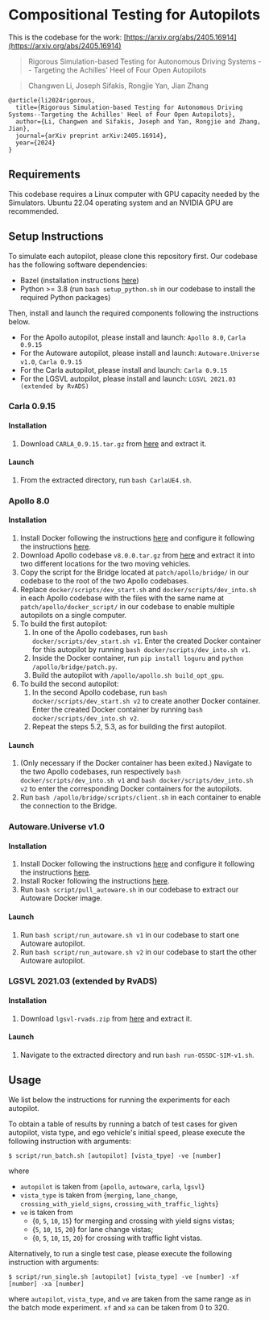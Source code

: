 # Compositional Testing for Autopilots

This is the codebase for the work: [https://arxiv.org/abs/2405.16914](https://arxiv.org/abs/2405.16914)

> Rigorous Simulation-based Testing for Autonomous Driving Systems -- Targeting the Achilles' Heel of Four Open Autopilots

> Changwen Li, Joseph Sifakis, Rongjie Yan, Jian Zhang

```
@article{li2024rigorous,
  title={Rigorous Simulation-based Testing for Autonomous Driving Systems--Targeting the Achilles' Heel of Four Open Autopilots},
  author={Li, Changwen and Sifakis, Joseph and Yan, Rongjie and Zhang, Jian},
  journal={arXiv preprint arXiv:2405.16914},
  year={2024}
}
```


## Requirements

This codebase requires a Linux computer with GPU capacity needed by the Simulators. Ubuntu 22.04 operating system and an NVIDIA GPU are recommended.

## Setup Instructions

To simulate each autopilot, please clone this repository first. Our codebase has the following software dependencies:
- Bazel (installation instructions [here](https://bazel.build/install))
- Python >= 3.8 (run `bash setup_python.sh` in our codebase to install the required Python packages)

Then, install and launch the required components following the instructions below.

- For the Apollo autopilot, please install and launch: `Apollo 8.0`, `Carla 0.9.15`
- For the Autoware autopilot, please install and launch: `Autoware.Universe v1.0`, `Carla 0.9.15`
- For the Carla autopilot, please install and launch: `Carla 0.9.15`
- For the LGSVL autopilot, please install and launch: `LGSVL 2021.03 (extended by RvADS)`

### Carla 0.9.15

#### Installation

1. Download `CARLA_0.9.15.tar.gz` from [here](https://carla-releases.s3.us-east-005.backblazeb2.com/Linux/CARLA_0.9.15.tar.gz) and extract it.

#### Launch
1. From the extracted directory, run `bash CarlaUE4.sh`.


### Apollo 8.0

#### Installation

1. Install Docker following the instructions [here](https://docs.docker.com/desktop/install/linux-install/) and configure it following the instructions [here](https://docs.docker.com/engine/install/linux-postinstall/).
2. Download Apollo codebase `v8.0.0.tar.gz` from [here](https://github.com/ApolloAuto/apollo/archive/refs/tags/v8.0.0.tar.gz) and extract it into two different locations for the two moving vehicles.
3. Copy the script for the Bridge located at `patch/apollo/bridge/` in our codebase to the root of the two Apollo codebases.
4. Replace `docker/scripts/dev_start.sh` and `docker/scripts/dev_into.sh` in each Apollo codebase with the files with the same name at `patch/apollo/docker_script/` in our codebase to enable multiple autopilots on a single computer.
5. To build the first autopilot:
    1. In one of the Apollo codebases, run `bash docker/scripts/dev_start.sh v1`. Enter the created Docker container for this autopilot by running `bash docker/scripts/dev_into.sh v1`.
    3. Inside the Docker container, run `pip install loguru` and `python /apollo/bridge/patch.py`.
    3. Build the autopilot with `/apollo/apollo.sh build_opt_gpu`.
6. To build the second autopilot:
    1. In the second Apollo codebase, run `bash docker/scripts/dev_start.sh v2` to create another Docker container. Enter the created Docker container by running `bash docker/scripts/dev_into.sh v2`.
    2. Repeat the steps 5.2, 5.3, as for building the first autopilot.

#### Launch

1. (Only necessary if the Docker container has been exited.) Navigate to the two Apollo codebases, run respectively `bash docker/scripts/dev_into.sh v1` and `bash docker/scripts/dev_into.sh v2` to enter the corresponding Docker containers for the autopilots.
2. Run `bash /apollo/bridge/scripts/client.sh` in each container to enable the connection to the Bridge.

### Autoware.Universe v1.0

#### Installation

1. Install Docker following the instructions [here](https://docs.docker.com/desktop/install/linux-install/) and configure it following the instructions [here](https://docs.docker.com/engine/install/linux-postinstall/).
2. Install Rocker following the instructions [here](https://github.com/osrf/rocker).
3. Run `bash script/pull_autoware.sh` in our codebase to extract our Autoware Docker image.

#### Launch

1. Run `bash script/run_autoware.sh v1` in our codebase to start one Autoware autopilot.
2. Run `bash script/run_autoware.sh v2` in our codebase to start the other Autoware autopilot.

### LGSVL 2021.03 (extended by RvADS)

#### Installation

1. Download `lgsvl-rvads.zip` from [here](https://github.com/LIIHWF/RvADS/releases/download/v1.0/lgsvl-rvads.zip) and extract it.

#### Launch

1. Navigate to the extracted directory and run `bash run-OSSDC-SIM-v1.sh`.

## Usage

We list below the instructions for running the experiments for each autopilot.

To obtain a table of results by running a batch of test cases for given autopilot, vista type, and ego vehicle's initial speed, please execute the following instruction with arguments:

```
$ script/run_batch.sh [autopilot] [vista_tpye] -ve [number]
```
where
- `autopilot` is taken from {`apollo`, `autoware`, `carla`, `lgsvl`}
- `vista_type` is taken from {`merging`, `lane_change`, `crossing_with_yield_signs`, `crossing_with_traffic_lights`}
- `ve` is taken from 
  - {`0`, `5`, `10`, `15`} for merging and crossing with yield signs vistas; 
  - {`5`, `10`, `15`, `20`} for lane change vistas;
  - {`0`, `5`, `10`, `15`, `20`} for crossing with traffic light vistas.

Alternatively, to run a single test case, please execute the following instruction with arguments:

```
$ script/run_single.sh [autopilot] [vista_type] -ve [number] -xf [number] -xa [number]
```

where `autopilot`, `vista_type`, and `ve` are taken from the same range as in the batch mode experiment. `xf` and `xa` can be taken from 0 to 320.
